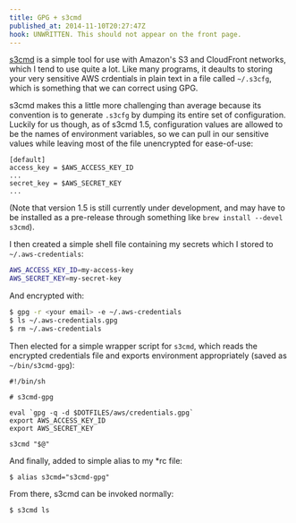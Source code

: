 ```yaml
---
title: GPG + s3cmd
published_at: 2014-11-10T20:27:47Z
hook: UNWRITTEN. This should not appear on the front page.
---
```


[s3cmd](http://s3tools.org/s3cmd) is a simple tool for use with Amazon's S3 and
CloudFront networks, which I tend to use quite a lot. Like many programs, it
deaults to storing your very sensitive AWS crdentials in plain text in a file
called `~/.s3cfg`, which is something that we can correct using GPG.

s3cmd makes this a little more challenging than average because its convention
is to generate `.s3cfg` by dumping its entire set of configuration. Luckily for
us though, as of s3cmd 1.5, configuration values are allowed to be the names of
environment variables, so we can pull in our sensitive values while leaving
most of the file unencrypted for ease-of-use:

```
[default]
access_key = $AWS_ACCESS_KEY_ID
...
secret_key = $AWS_SECRET_KEY
...
```

(Note that version 1.5 is still currently under development, and may have to be
installed as a pre-release through something like `brew install --devel
s3cmd`).

I then created a simple shell file containing my secrets which I stored to
`~/.aws-credentials`:

``` sh
AWS_ACCESS_KEY_ID=my-access-key
AWS_SECRET_KEY=my-secret-key
```

And encrypted with:

``` sh
$ gpg -r <your email> -e ~/.aws-credentials
$ ls ~/.aws-credentials.gpg
$ rm ~/.aws-credentials
```

Then elected for a simple wrapper script for `s3cmd`, which reads the encrypted
credentials file and exports environment appropriately (saved as
`~/bin/s3cmd-gpg`):

```
#!/bin/sh

# s3cmd-gpg

eval `gpg -q -d $DOTFILES/aws/credentials.gpg`
export AWS_ACCESS_KEY_ID
export AWS_SECRET_KEY

s3cmd "$@"
```

And finally, added to simple alias to my *rc file:

```
$ alias s3cmd="s3cmd-gpg"
```

From there, s3cmd can be invoked normally:

```
$ s3cmd ls
```
